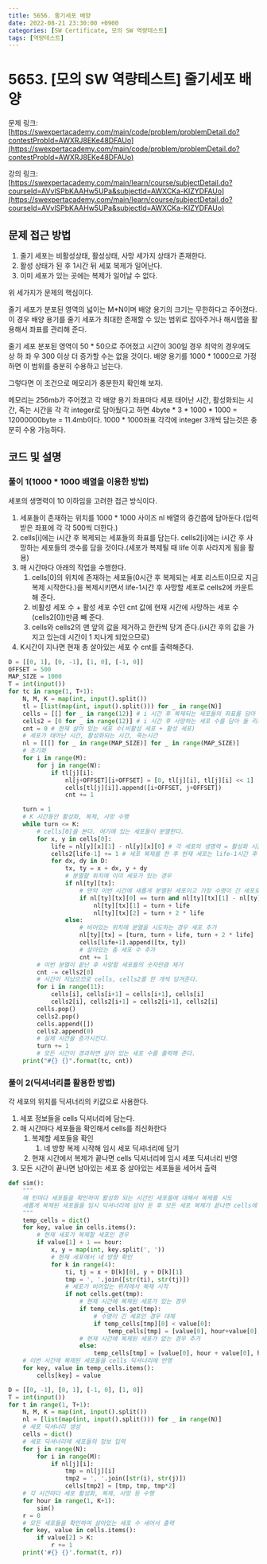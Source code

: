 ```yaml
---
title: 5656. 줄기세포 배양
date: 2022-08-21 23:30:00 +0900
categories: [SW Certificate, 모의 SW 역량테스트]
tags: [역량테스트]
---
```

# 5653. [모의 SW 역량테스트] 줄기세포 배양

문제 링크: [https://swexpertacademy.com/main/code/problem/problemDetail.do?contestProbId=AWXRJ8EKe48DFAUo](https://swexpertacademy.com/main/code/problem/problemDetail.do?contestProbId=AWXRJ8EKe48DFAUo)

강의 링크: [https://swexpertacademy.com/main/learn/course/subjectDetail.do?courseId=AVvlSPbKAAHw5UPa&subjectId=AWXCKa-KIZYDFAUo](https://swexpertacademy.com/main/learn/course/subjectDetail.do?courseId=AVvlSPbKAAHw5UPa&subjectId=AWXCKa-KIZYDFAUo)

## 문제 접근 방법

1. 줄기 세포는 비활성상태, 활성상태, 사망 세가지 상태가 존재한다.
2. 활성 상태가 된 후 1시간 뒤 세포 복제가 일어난다.
3. 이미 세포가 있는 곳에는 복제가 일어날 수 없다.

위 세가지가 문제의 핵심이다.

줄기 세포가 분포된 영역의 넓이는 M*N이며 배양 용기의 크기는 무한하다고 주어졌다. 이 경우 배양 용기를 줄기 세포가 최대한 존재할 수 있는 범위로 잡아주거나 해시맵을 활용해서 좌표를 관리해 준다.

줄기 세포 분포된 영역이 50 * 50으로 주어졌고 시간이 300일 경우 최악의 경우에도 상 하 좌 우 300 이상 더 증가할 수는 없을 것이다. 배양 용기를 1000 * 1000으로 가정하면 이 범위를 충분히 수용하고 남는다.

그렇다면 이 조건으로 메모리가 충분한지 확인해 보자.

메모리는 256mb가 주어졌고 각 배양 용기 좌표마다 세포 태어난 시간, 활성화되는 시간, 죽는 시간을 각 각 integer로 담아뒀다고 하면 4byte * 3 * 1000 * 1000 = 12000000byte = 11.4mb이다. 1000 * 1000좌표 각각에 integer 3개씩 담는것은 충분히 수용 가능하다.

## 코드 및 설명

### 풀이 1(1000 * 1000 배열을 이용한 방법)

세포의 생명력이 10 이하임을 고려한 접근 방식이다.

1. 세포들이 존재하는 위치를 1000 * 1000 사이즈 nl 배열의 중간쯤에 담아둔다.(입력받은 좌표에 각 각 500씩 더한다.)
2. cells[i]에는 i시간 후 복제되는 세포들의 좌표를 담는다.
cells2[i]에는 i시간 후 사망하는 세포들의 갯수를 담을 것이다.(세포가 복제될 때 life 이후 사라지게 됨을 활용)
3. 매 시간마다 아래의 작업을 수행한다.
    1. cells[0]의 위치에 존재하는 세포들(0시간 후 복제되는 세포 리스트이므로 지금 복제 시작한다.)을 복제시키면서 life-1시간 후 사망할 세포로 cells2에 카운트 해 준다.
    2. 비활성 세포 수 + 활성 세포 수인 cnt 값에 현재 시간에 사망하는 세포 수(cells2[0])만큼 빼 준다.
    3. cells와 cells2의 맨 앞의 값을 제거하고 한칸씩 당겨 준다.(i시간 후의 값을 가지고 있는데 시간이 1 지나게 되었으므로)
4. K시간이 지나면 현재 총 살아있는 세포 수 cnt를 출력해준다.

```python
D = [[0, 1], [0, -1], [1, 0], [-1, 0]]
OFFSET = 500
MAP_SIZE = 1000
T = int(input())
for tc in range(1, T+1):
    N, M, K = map(int, input().split())
    tl = [list(map(int, input().split())) for _ in range(N)]
    cells = [[] for _ in range(12)] # i 시간 후 복제되는 세포들의 좌표를 담아 둘 리스트
    cells2 = [0 for _ in range(12)] # i 시간 후 사망하는 세포 수를 담아 둘 리스트
    cnt = 0 # 현재 살아 있는 세포 수(비활성 세포 + 활성 세포)
    # 세포가 태어난 시간, 활성화되는 시간, 죽는시간
    nl = [[[] for _ in range(MAP_SIZE)] for _ in range(MAP_SIZE)]
	# 초기화
    for i in range(M):
        for j in range(N):
            if tl[j][i]:
                nl[j+OFFSET][i+OFFSET] = [0, tl[j][i], tl[j][i] << 1]
                cells[tl[j][i]].append([i+OFFSET, j+OFFSET])
                cnt += 1

    turn = 1
	# K 시간동안 활성화, 복제, 사망 수행
    while turn <= K:
        # cells[0]을 본다. 여기에 있는 세포들이 분열한다.
        for x, y in cells[0]:
            life = nl[y][x][1] - nl[y][x][0] # 각 세포의 생명력 = 활성화 시간 - 복제된 시간
            cells2[life-1] += 1 # 세포 복제를 한 후 현재 세포는 life-1시간 후 사망할 것
            for dx, dy in D:
                tx, ty = x + dx, y + dy
				# 분열할 위치에 이미 세포가 있는 경우
                if nl[ty][tx]:
					# 만약 이번 시간에 새롭게 분열된 세포이고 가장 수명이 긴 세포로 대체해 준다.
                    if nl[ty][tx][0] == turn and nl[ty][tx][1] - nl[ty][tx][0] < life:
                        nl[ty][tx][1] = turn + life
                        nl[ty][tx][2] = turn + 2 * life
                else:
					# 비어있는 위치에 분열을 시도하는 경우 세포 추가
                    nl[ty][tx] = [turn, turn + life, turn + 2 * life]
                    cells[life+1].append([tx, ty])
					# 살아있는 총 세포 수 추가
                    cnt += 1
		# 이번 분열이 끝난 후 사망할 세포들의 숫자만큼 제거
        cnt -= cells2[0]
		# 시간이 지났으므로 cells, cells2를 한 개씩 당겨준다.
        for i in range(11):
            cells[i], cells[i+1] = cells[i+1], cells[i]
            cells2[i], cells2[i+1] = cells2[i+1], cells2[i]
        cells.pop()
        cells2.pop()
        cells.append([])
        cells2.append(0)
		# 실제 시간을 증가시킨다.
        turn += 1
		# 모든 시간이 경과하면 살아 있는 세포 수를 출력해 준다.
    print("#{} {}".format(tc, cnt))
```

### 풀이 2(딕셔너리를 활용한 방법)

각 세포의 위치를 딕셔너리의 키값으로 사용한다.

1. 세포 정보들을 cells 딕셔너리에 담는다.
2. 매 시간마다 세포들을 확인해서 cells를 최신화한다
    1. 복제할 세포들을 확인
        1. 네 방향 복제 시작해 임시 세포 딕셔너리에 담기
    2. 현재 시간에서 복제가 끝나면 cells 딕셔너리에 임시 세포 딕셔너리 반영
3. 모든 시간이 끝나면 남아있는 세포 중 살아있는 세포들을 세어서 출력

```python
def sim():
    """
    매 턴마다 세포들을 확인하여 활성화 되는 시간인 세포들에 대해서 복제를 시도
    새롭게 복제된 세포들을 임시 딕셔너리에 담아 둔 후 모든 세포 복제가 끝나면 cells에 반영
    """
    temp_cells = dict()
    for key, value in cells.items():
        # 현재 세포가 복제할 세포인 경우
        if value[1] + 1 == hour:
            x, y = map(int, key.split(', '))
            # 현재 세포에서 네 방향 확인
            for k in range(4):
                ti, tj = x + D[k][0], y + D[k][1]
                tmp = ', '.join([str(ti), str(tj)])
                # 세포가 비어있는 위치에서 복제 시작
                if not cells.get(tmp):
                    # 현재 시간에 복제된 세포가 있는 경우
                    if temp_cells.get(tmp):
                        # 수명이 긴 세포인 경우 대체
                        if temp_cells[tmp][0] < value[0]:
                            temp_cells[tmp] = [value[0], hour+value[0], hour+value[0] * 2]
                    # 현재 시간에 복제된 세포가 없는 경우 추가
                    else:
                        temp_cells[tmp] = [value[0], hour + value[0], hour + value[0] * 2]
    # 이번 시간에 복제된 세포들을 cells 딕셔너리에 반영
    for key, value in temp_cells.items():
        cells[key] = value

D = [[0, -1], [0, 1], [-1, 0], [1, 0]]
T = int(input())
for t in range(1, T+1):
    N, M, K = map(int, input().split())
    nl = [list(map(int, input().split())) for _ in range(N)]
    # 세포 딕셔너리 생성
    cells = dict()
    # 세포 딕셔너리에 세포들의 정보 입력
    for j in range(N):
        for i in range(M):
            if nl[j][i]:
                tmp = nl[j][i]
                tmp2 = ', '.join([str(i), str(j)])
                cells[tmp2] = [tmp, tmp, tmp*2]
    # 각 시간마다 세포 활성화, 복제, 사망 등 수행
    for hour in range(1, K+1):
        sim()
    r = 0
    # 모든 세포들을 확인하여 살아있는 세포 수 세어서 출력
    for key, value in cells.items():
        if value[2] > K:
            r += 1
    print('#{} {}'.format(t, r))
```